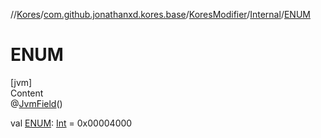 //[Kores](../../../index.md)/[com.github.jonathanxd.kores.base](../../index.md)/[KoresModifier](../index.md)/[Internal](index.md)/[ENUM](-e-n-u-m.md)



# ENUM  
[jvm]  
Content  
@[JvmField](https://kotlinlang.org/api/latest/jvm/stdlib/kotlin.jvm/-jvm-field/index.html)()  
  
val [ENUM](-e-n-u-m.md): [Int](https://kotlinlang.org/api/latest/jvm/stdlib/kotlin/-int/index.html) = 0x00004000  



